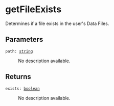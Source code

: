 # getFileExists

Determines if a file exists in the user's Data Files.

## Parameters

<dl class="describe">
<dt><code class="descname">path: <a href="https://mwse.readthedocs.io/en/latest/lua/type/string.html">string</a></code></dt>
<dd>

No description available.

</dd>
</dl>

## Returns

<dl class="describe">
<dt><code class="descname">exists: <a href="https://mwse.readthedocs.io/en/latest/lua/type/boolean.html">boolean</a></code></dt>
<dd>

No description available.

</dd>
</dl>
